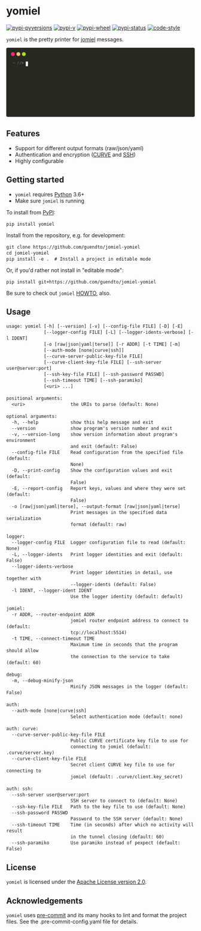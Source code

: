 # yomiel

[![pypi-pyversions](https://img.shields.io/pypi/pyversions/yomiel?color=%230a66dc)][pypi]
[![pypi-v](https://img.shields.io/pypi/v/yomiel?color=%230a66dc)][pypi]
[![pypi-wheel](https://img.shields.io/pypi/wheel/yomiel?color=%230a66dc)][pypi]
[![pypi-status](https://img.shields.io/pypi/status/yomiel?color=%230a66dc)][pypi]
[![code-style](https://img.shields.io/badge/code%20style-black-000000.svg)][black]

[pypi]: https://pypi.org/project/yomiel
[black]: https://pypi.org/project/black

`yomiel` is the pretty printer for [jomiel] messages.

![Example (yomiel)](./docs/demo.svg)

## Features

- Support for different output formats (raw/json/yaml)
- Authentication and encryption ([CURVE] and [SSH])
- Highly configurable

## Getting started

- `yomiel` requires [Python] 3.6+
- Make sure `jomiel` is running

To install from [PyPI]:

```shell
pip install yomiel
```

Install from the repository, e.g. for development:

```shell
git clone https://github.com/guendto/jomiel-yomiel
cd jomiel-yomiel
pip install -e .  # Install a project in editable mode
```

Or, if you'd rather not install in "editable mode":

```shell
pip install git+https://github.com/guendto/jomiel-yomiel
```

Be sure to check out `jomiel` [HOWTO], also.

## Usage

```text
usage: yomiel [-h] [--version] [-v] [--config-file FILE] [-D] [-E]
              [--logger-config FILE] [-L] [--logger-idents-verbose] [-l IDENT]
              [-o [raw|json|yaml|terse]] [-r ADDR] [-t TIME] [-m]
              [--auth-mode [none|curve|ssh]]
              [--curve-server-public-key-file FILE]
              [--curve-client-key-file FILE] [--ssh-server user@server:port]
              [--ssh-key-file FILE] [--ssh-password PASSWD]
              [--ssh-timeout TIME] [--ssh-paramiko]
              [<uri> ...]

positional arguments:
  <uri>                 the URIs to parse (default: None)

optional arguments:
  -h, --help            show this help message and exit
  --version             show program's version number and exit
  -v, --version-long    show version information about program's environment
                        and exit (default: False)
  --config-file FILE    Read configuration from the specified file (default:
                        None)
  -D, --print-config    Show the configuration values and exit (default:
                        False)
  -E, --report-config   Report keys, values and where they were set (default:
                        False)
  -o [raw|json|yaml|terse], --output-format [raw|json|yaml|terse]
                        Print messages in the specified data serialization
                        format (default: raw)

logger:
  --logger-config FILE  Logger configuration file to read (default: None)
  -L, --logger-idents   Print logger identities and exit (default: False)
  --logger-idents-verbose
                        Print logger identities in detail, use together with
                        --logger-idents (default: False)
  -l IDENT, --logger-ident IDENT
                        Use the logger identity (default: default)

jomiel:
  -r ADDR, --router-endpoint ADDR
                        jomiel router endpoint address to connect to (default:
                        tcp://localhost:5514)
  -t TIME, --connect-timeout TIME
                        Maximum time in seconds that the program should allow
                        the connection to the service to take (default: 60)

debug:
  -m, --debug-minify-json
                        Minify JSON messages in the logger (default: False)

auth:
  --auth-mode [none|curve|ssh]
                        Select authentication mode (default: none)

auth: curve:
  --curve-server-public-key-file FILE
                        Public CURVE certificate key file to use for
                        connecting to jomiel (default: .curve/server.key)
  --curve-client-key-file FILE
                        Secret client CURVE key file to use for connecting to
                        jomiel (default: .curve/client.key_secret)

auth: ssh:
  --ssh-server user@server:port
                        SSH server to connect to (default: None)
  --ssh-key-file FILE   Path to the key file to use (default: None)
  --ssh-password PASSWD
                        Password to the SSH server (default: None)
  --ssh-timeout TIME    Time (in seconds) after which no activity will result
                        in the tunnel closing (default: 60)
  --ssh-paramiko        Use paramiko instead of pexpect (default: False)
```

## License

`yomiel` is licensed under the [Apache License version 2.0][aplv2].

## Acknowledgements

`yomiel` uses [pre-commit] and its many hooks to lint and format the
project files. See the .pre-commit-config.yaml file for details.

[python]: https://www.python.org/about/gettingstarted/
[howto]: https://github.com/guendto/jomiel/blob/master/docs/HOWTO.md#howto-jomiel
[jomiel]: https://github.com/guendto/jomiel/
[aplv2]: https://www.tldrlegal.com/l/apache2
[ssh]: https://en.wikipedia.org/wiki/Ssh
[pre-commit]: https://pre-commit.com/
[curve]: http://curvezmq.org/
[pypi]: https://pypi.org/

